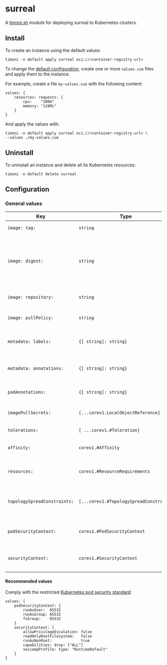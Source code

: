 # surreal

A [timoni.sh](http://timoni.sh) module for deploying surreal to Kubernetes clusters.

## Install

To create an instance using the default values:

```shell
timoni -n default apply surreal oci://<container-registry-url>
```

To change the [default configuration](#configuration),
create one or more `values.cue` files and apply them to the instance.

For example, create a file `my-values.cue` with the following content:

```cue
values: {
	resources: requests: {
		cpu:    "100m"
		memory: "128Mi"
	}
}
```

And apply the values with:

```shell
timoni -n default apply surreal oci://<container-registry-url> \
--values ./my-values.cue
```

## Uninstall

To uninstall an instance and delete all its Kubernetes resources:

```shell
timoni -n default delete surreal
```

## Configuration

### General values

| Key                          | Type                                    | Default                    | Description                                                                                                                                  |
|------------------------------|-----------------------------------------|----------------------------|----------------------------------------------------------------------------------------------------------------------------------------------|
| `image: tag:`                | `string`                                | `<latest version>`         | Container image tag                                                                                                                          |
| `image: digest:`             | `string`                                | `<latest digest>`          | Container image digest, takes precedence over `tag` when specified                                                                           |
| `image: repository:`         | `string`                                | `cgr.dev/chainguard/nginx` | Container image repository                                                                                                                   |
| `image: pullPolicy:`         | `string`                                | `IfNotPresent`             | [Kubernetes image pull policy](https://kubernetes.io/docs/concepts/containers/images/#image-pull-policy)                                     |
| `metadata: labels:`          | `{[ string]: string}`                   | `{}`                       | Common labels for all resources                                                                                                              |
| `metadata: annotations:`     | `{[ string]: string}`                   | `{}`                       | Common annotations for all resources                                                                                                         |
| `podAnnotations:`            | `{[ string]: string}`                   | `{}`                       | Annotations applied to pods                                                                                                                  |
| `imagePullSecrets:`          | `[...corev1.LocalObjectReference]`      | `[]`                       | [Kubernetes image pull secrets](https://kubernetes.io/docs/concepts/containers/images/#specifying-imagepullsecrets-on-a-pod)                 |
| `tolerations:`               | `[ ...corev1.#Toleration]`              | `[]`                       | [Kubernetes toleration](https://kubernetes.io/docs/concepts/scheduling-eviction/taint-and-toleration)                                        |
| `affinity:`                  | `corev1.#Affinity`                      | `{}`                       | [Kubernetes affinity and anti-affinity](https://kubernetes.io/docs/concepts/scheduling-eviction/assign-pod-node/#affinity-and-anti-affinity) |
| `resources:`                 | `corev1.#ResourceRequirements`          | `{}`                       | [Kubernetes resource requests and limits](https://kubernetes.io/docs/concepts/configuration/manage-resources-containers)                     |
| `topologySpreadConstraints:` | `[...corev1.#TopologySpreadConstraint]` | `[]`                       | [Kubernetes pod topology spread constraints](https://kubernetes.io/docs/concepts/scheduling-eviction/topology-spread-constraints)            |
| `podSecurityContext:`        | `corev1.#PodSecurityContext`            | `{}`                       | [Kubernetes pod security context](https://kubernetes.io/docs/tasks/configure-pod-container/security-context)                                 |
| `securityContext:`           | `corev1.#SecurityContext`               | `{}`                       | [Kubernetes container security context](https://kubernetes.io/docs/tasks/configure-pod-container/security-context)                           |

#### Recommended values

Comply with the restricted [Kubernetes pod security standard](https://kubernetes.io/docs/concepts/security/pod-security-standards/):

```cue
values: {
	podSecurityContext: {
		runAsUser:  65532
		runAsGroup: 65532
		fsGroup:    65532
	}
	securityContext: {
		allowPrivilegeEscalation: false
		readOnlyRootFilesystem:   false
		runAsNonRoot:             true
		capabilities: drop: ["ALL"]
		seccompProfile: type: "RuntimeDefault"
	}
}
```
